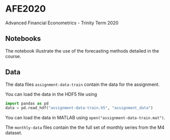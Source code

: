 # AFE2020
Advanced Financial Econometrics - Trinity Term 2020

## Notebooks

The notebook illustrate the use of the forecasting methods detailed in the course.

## Data
The data files `assignment-data-train` contain the data for the assignment. 

You can load the data in the HDF5 file using

```python
import pandas as pd
data = pd.read_hdf("assignment-data-train.h5", "assignment_data")
```

You can load the data in MATLAB using `open("assignment-data-train.mat")`.

The `monthly-data` files contain the the full set of monthly series from the M4 dataset.
